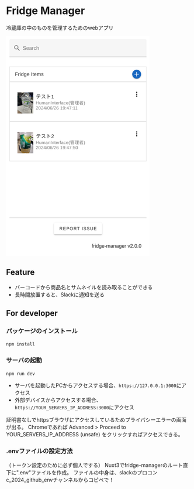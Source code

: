 # Fridge Manager

冷蔵庫の中のものを管理するためのwebアプリ

<img src="./img/appImg_v2.0.0.png" height=600>

## Feature
- バーコードから商品名とサムネイルを読み取ることができる
- 長時間放置すると、Slackに通知を送る

## For developer
### パッケージのインストール

```bash
npm install
```

### サーバの起動
```bash
npm run dev
```

- サーバを起動したPCからアクセスする場合、`https://127.0.0.1:3000`にアクセス
- 外部デバイスからアクセスする場合、 `https://YOUR_SERVERS_IP_ADDRESS:3000`にアクセス

証明書なしでhttpsブラウザにアクセスしているためプライバシーエラーの画面が出る。
Chromeであれば Advanced > Proceed to YOUR_SERVERS_IP_ADDRESS (unsafe) をクリックすればアクセスできる。

### .envファイルの設定方法
（トークン設定のために必ず個人でする）
Nuxt3でfridge-managerのルート直下に".env"ファイルを作成。
ファイルの中身は、slackのプロコンc_2024_github_envチャンネルからコピペで！
